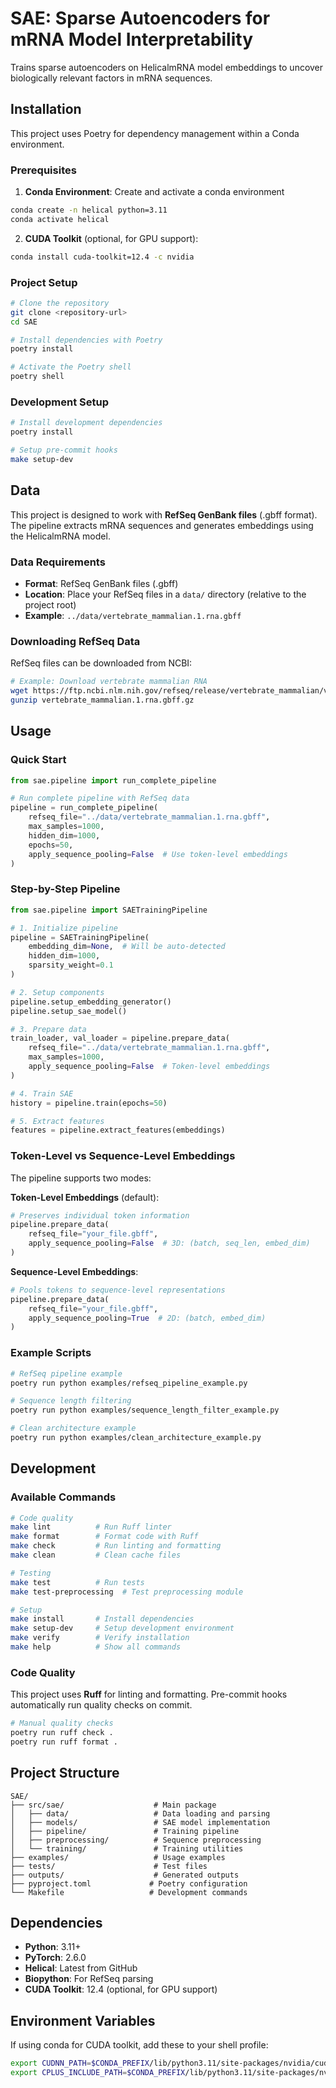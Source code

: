 # SAE: Sparse Autoencoders for mRNA Model Interpretability

Trains sparse autoencoders on HelicalmRNA model embeddings to uncover biologically relevant factors in mRNA sequences.

## Installation

This project uses Poetry for dependency management within a Conda environment.

### Prerequisites

1. **Conda Environment**: Create and activate a conda environment
```bash
conda create -n helical python=3.11
conda activate helical
```

2. **CUDA Toolkit** (optional, for GPU support):
```bash
conda install cuda-toolkit=12.4 -c nvidia
```

### Project Setup

```bash
# Clone the repository
git clone <repository-url>
cd SAE

# Install dependencies with Poetry
poetry install

# Activate the Poetry shell
poetry shell
```

### Development Setup

```bash
# Install development dependencies
poetry install

# Setup pre-commit hooks
make setup-dev
```

## Data

This project is designed to work with **RefSeq GenBank files** (.gbff format). The pipeline extracts mRNA sequences and generates embeddings using the HelicalmRNA model.

### Data Requirements

- **Format**: RefSeq GenBank files (.gbff)
- **Location**: Place your RefSeq files in a `data/` directory (relative to the project root)
- **Example**: `../data/vertebrate_mammalian.1.rna.gbff`

### Downloading RefSeq Data

RefSeq files can be downloaded from NCBI:
```bash
# Example: Download vertebrate mammalian RNA
wget https://ftp.ncbi.nlm.nih.gov/refseq/release/vertebrate_mammalian/vertebrate_mammalian.1.rna.gbff.gz
gunzip vertebrate_mammalian.1.rna.gbff.gz
```

## Usage

### Quick Start

```python
from sae.pipeline import run_complete_pipeline

# Run complete pipeline with RefSeq data
pipeline = run_complete_pipeline(
    refseq_file="../data/vertebrate_mammalian.1.rna.gbff",
    max_samples=1000,
    hidden_dim=1000,
    epochs=50,
    apply_sequence_pooling=False  # Use token-level embeddings
)
```

### Step-by-Step Pipeline

```python
from sae.pipeline import SAETrainingPipeline

# 1. Initialize pipeline
pipeline = SAETrainingPipeline(
    embedding_dim=None,  # Will be auto-detected
    hidden_dim=1000,
    sparsity_weight=0.1
)

# 2. Setup components
pipeline.setup_embedding_generator()
pipeline.setup_sae_model()

# 3. Prepare data
train_loader, val_loader = pipeline.prepare_data(
    refseq_file="../data/vertebrate_mammalian.1.rna.gbff",
    max_samples=1000,
    apply_sequence_pooling=False  # Token-level embeddings
)

# 4. Train SAE
history = pipeline.train(epochs=50)

# 5. Extract features
features = pipeline.extract_features(embeddings)
```

### Token-Level vs Sequence-Level Embeddings

The pipeline supports two modes:

**Token-Level Embeddings** (default):
```python
# Preserves individual token information
pipeline.prepare_data(
    refseq_file="your_file.gbff",
    apply_sequence_pooling=False  # 3D: (batch, seq_len, embed_dim)
)
```

**Sequence-Level Embeddings**:
```python
# Pools tokens to sequence-level representations
pipeline.prepare_data(
    refseq_file="your_file.gbff",
    apply_sequence_pooling=True  # 2D: (batch, embed_dim)
)
```

### Example Scripts

```bash
# RefSeq pipeline example
poetry run python examples/refseq_pipeline_example.py

# Sequence length filtering
poetry run python examples/sequence_length_filter_example.py

# Clean architecture example
poetry run python examples/clean_architecture_example.py
```

## Development

### Available Commands

```bash
# Code quality
make lint          # Run Ruff linter
make format        # Format code with Ruff
make check         # Run linting and formatting
make clean         # Clean cache files

# Testing
make test          # Run tests
make test-preprocessing  # Test preprocessing module

# Setup
make install       # Install dependencies
make setup-dev     # Setup development environment
make verify        # Verify installation
make help          # Show all commands
```

### Code Quality

This project uses **Ruff** for linting and formatting. Pre-commit hooks automatically run quality checks on commit.

```bash
# Manual quality checks
poetry run ruff check .
poetry run ruff format .
```

## Project Structure

```
SAE/
├── src/sae/                    # Main package
│   ├── data/                   # Data loading and parsing
│   ├── models/                 # SAE model implementation
│   ├── pipeline/               # Training pipeline
│   ├── preprocessing/          # Sequence preprocessing
│   └── training/               # Training utilities
├── examples/                   # Usage examples
├── tests/                      # Test files
├── outputs/                    # Generated outputs
├── pyproject.toml             # Poetry configuration
└── Makefile                   # Development commands
```

## Dependencies

- **Python**: 3.11+
- **PyTorch**: 2.6.0
- **Helical**: Latest from GitHub
- **Biopython**: For RefSeq parsing
- **CUDA Toolkit**: 12.4 (optional, for GPU support)

## Environment Variables

If using conda for CUDA toolkit, add these to your shell profile:
```bash
export CUDNN_PATH=$CONDA_PREFIX/lib/python3.11/site-packages/nvidia/cudnn
export CPLUS_INCLUDE_PATH=$CONDA_PREFIX/lib/python3.11/site-packages/nvidia/nvtx/include
```
